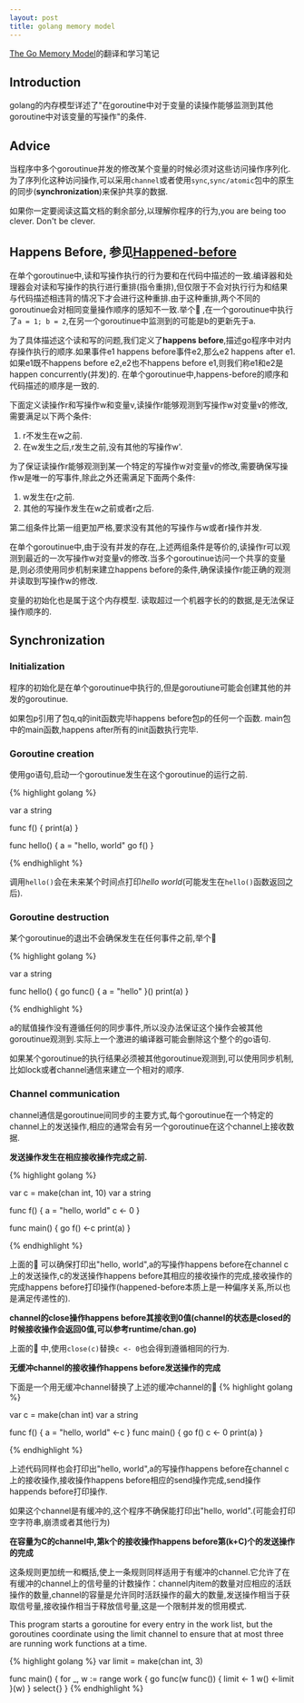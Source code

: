 ```yaml
---
layout: post
title: golang memory model
---
```


[The Go Memory Model](https://golang.org/ref/mem)的翻译和学习笔记

<!--more-->

## Introduction
golang的内存模型详述了"在goroutine中对于变量的读操作能够监测到其他goroutine中对该变量的写操作"的条件.

## Advice
当程序中多个goroutinue并发的修改某个变量的时候必须对这些访问操作序列化.
为了序列化这种访问操作,可以采用`channel`或者使用`sync`,`sync/atomic`包中的原生的同步(**synchronization**)来保护共享的数据.

如果你一定要阅读这篇文档的剩余部分,以理解你程序的行为,you are being too clever.
Don't be clever.

## Happens Before, 参见[Happened-before](https://en.wikipedia.org/wiki/Happened-before)

在单个goroutinue中,读和写操作执行的行为要和在代码中描述的一致.编译器和处理器会对读和写操作的执行进行重排(指令重排),但仅限于不会对执行行为和结果与代码描述相违背的情况下才会进行这种重排.由于这种重排,两个不同的goroutinue会对相同变量操作顺序的感知不一致.举个🌰 ,在一个goroutinue中执行了`a = 1; b = 2`,在另一个goroutinue中监测到的可能是b的更新先于a.

为了具体描述这个读和写的问题,我们定义了**happens before**,描述go程序中对内存操作执行的顺序.如果事件e1 happens before事件e2,那么e2 happens after e1.如果e1既不happens before e2,e2也不happens before e1,则我们称e1和e2是happen concurrently(并发)的.
在单个goroutinue中,happens-before的顺序和代码描述的顺序是一致的.

下面定义读操作r和写操作w和变量v,读操作r能够观测到写操作w对变量v的修改,需要满足以下两个条件:
1. r不发生在w之前.
2. 在w发生之后,r发生之前,没有其他的写操作w'. 

为了保证读操作r能够观测到某一个特定的写操作w对变量v的修改,需要确保写操作w是唯一的写事件,除此之外还需满足下面两个条件:
1. w发生在r之前.
2. 其他的写操作发生在w之前或者r之后.

第二组条件比第一组更加严格,要求没有其他的写操作与w或者r操作并发.

在单个goroutinue中,由于没有并发的存在,上述两组条件是等价的,读操作r可以观测到最近的一次写操作w对变量v的修改.当多个goroutinue访问一个共享的变量是,则必须使用同步机制来建立happens before的条件,确保读操作r能正确的观测并读取到写操作w的修改.

变量的初始化也是属于这个内存模型.
读取超过一个机器字长的的数据,是无法保证操作顺序的.

## Synchronization

### Initialization
程序的初始化是在单个goroutinue中执行的,但是goroutiune可能会创建其他的并发的goroutinue.

如果包p引用了包q,q的init函数完毕happens before包p的任何一个函数.
main包中的main函数,happens after所有的init函数执行完毕.

### Goroutine creation
使用go语句,启动一个goroutinue发生在这个goroutinue的运行之前.

{% highlight golang %}

var a string

func f() {
	print(a)
}

func hello() {
	a = "hello, world"
	go f()
}

{% endhighlight %}

调用`hello()`会在未来某个时间点打印*hello world*(可能发生在`hello()`函数返回之后).

### Goroutine destruction
某个goroutinue的退出不会确保发生在任何事件之前,举个🌰

{% highlight golang %}

var a string

func hello() {
	go func() { a = "hello" }()
	print(a)
}

{% endhighlight %}

a的赋值操作没有遵循任何的同步事件,所以没办法保证这个操作会被其他goroutinue观测到.实际上一个激进的编译器可能会删除这个整个的go语句.

如果某个goroutinue的执行结果必须被其他goroutinue观测到,可以使用同步机制,比如lock或者channel通信来建立一个相对的顺序.

### Channel communication
channel通信是goroutinue间同步的主要方式,每个goroutinue在一个特定的channel上的发送操作,相应的通常会有另一个goroutinue在这个channel上接收数据.

**发送操作发生在相应接收操作完成之前.**

{% highlight golang %}

var c = make(chan int, 10)
var a string

func f() {
	a = "hello, world"
	c <- 0
}

func main() {
	go f()
	<-c
	print(a)
}

{% endhighlight %}

上面的🌰 可以确保打印出"hello, world",a的写操作happens before在channel c上的发送操作,c的发送操作happens before其相应的接收操作的完成,接收操作的完成happens before打印操作(happened-before本质上是一种偏序关系,所以也是满足传递性的).

**channel的close操作happens before其接收到0值(channel的状态是closed的时候接收操作会返回0值,可以参考runtime/chan.go)**

上面的🌰 中,使用`close(c)`替换`c <- 0`也会得到遵循相同的行为.

**无缓冲channel的接收操作happens before发送操作的完成**

下面是一个用无缓冲channel替换了上述的缓冲channel的🌰
{% highlight golang %}

var c = make(chan int)
var a string

func f() {
	a = "hello, world"
	<-c
}
func main() {
	go f()
	c <- 0
	print(a)
}

{% endhighlight %}

上述代码同样也会打印出"hello, world",a的写操作happens before在channel c上的接收操作,接收操作happens before相应的send操作完成,send操作happends
before打印操作.

如果这个channel是有缓冲的,这个程序不确保能打印出"hello, world".(可能会打印空字符串,崩溃或者其他行为)

**在容量为C的channel中,第k个的接收操作happens before第(k+C)个的发送操作的完成**

这条规则更加统一和概括,使上一条规则同样适用于有缓冲的channel.它允许了在有缓冲的channel上的信号量的计数操作：channel内item的数量对应相应的活跃操作的数量,channel的容量是允许同时活跃操作的最大的数量,发送操作相当于获取信号量,接收操作相当于释放信号量,这是一个限制并发的惯用模式.

This program starts a goroutine for every entry in the work list, but the goroutines coordinate using the limit channel to ensure that at most three are running work functions at a time.

{% highlight golang %}
var limit = make(chan int, 3)

func main() {
	for _, w := range work {
		go func(w func()) {
			limit <- 1
			w()
			<-limit
		}(w)
	}
	select{}
}
{% endhighlight %}
